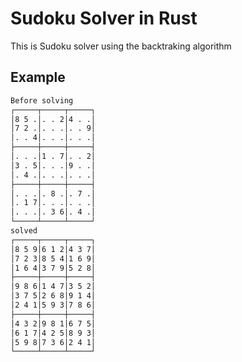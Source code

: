 # Sudoku Solver in Rust

This is Sudoku solver using the backtraking algorithm

## Example

```sh
Before solving
┌─────┬─────┬─────┐
│8 5 .│. . 2│4 . .│
│7 2 .│. . .│. . 9│
│. . 4│. . .│. . .│
├─────┼─────┼─────┤
│. . .│1 . 7│. . 2│
│3 . 5│. . .│9 . .│
│. 4 .│. . .│. . .│
├─────┼─────┼─────┤
│. . .│. 8 .│. 7 .│
│. 1 7│. . .│. . .│
│. . .│. 3 6│. 4 .│
└─────┴─────┴─────┘
solved
┌─────┬─────┬─────┐
│8 5 9│6 1 2│4 3 7│
│7 2 3│8 5 4│1 6 9│
│1 6 4│3 7 9│5 2 8│
├─────┼─────┼─────┤
│9 8 6│1 4 7│3 5 2│
│3 7 5│2 6 8│9 1 4│
│2 4 1│5 9 3│7 8 6│
├─────┼─────┼─────┤
│4 3 2│9 8 1│6 7 5│
│6 1 7│4 2 5│8 9 3│
│5 9 8│7 3 6│2 4 1│
└─────┴─────┴─────┘
```
